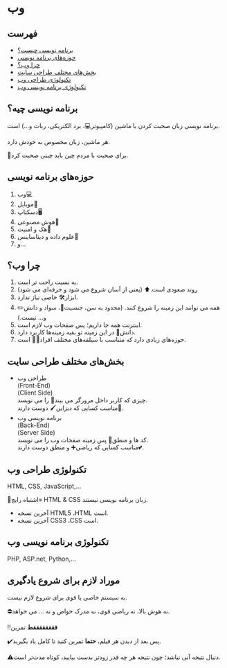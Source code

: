 <div dir=”rtl”>

# وب

## فهرست

* [برنامه نویسی چیست؟](#برنامه-نویسی-چیه)
* [حوزه‌های برنامه نویسی](#حوزههای-برنامه-نویسی)
* [چرا وب؟](#چرا-وب)
* [بخش‌های مختلف طراحی سایت](#بخشهای-مختلف-طراحی-سایت)
* [تکنولوژی طراحی وب](#تکنولوژی-طراحی-وب)
* [تکنولوژی برنامه نویسی وب](#تکنولوژی-برنامه-نویسی-وب)

## برنامه نویسی چیه؟ 

برنامه نویسی زبان صحبت کردن با ماشین (کامپیوتر:computer:، برد الکتریکی، ربات و...) است.

هر ماشین، زبان مخصوص به خودش دارد.

:pushpin:برای صحبت با مردم چین باید چینی صحبت کرد.

## حوزه‌های برنامه نویسی

1. وب:computer:
2. موبایل:iphone:
3. دسکتاپ:desktop_computer:
4. هوش مصنوعی:brain:
5. هک و امنیت:closed_lock_with_key:
6. علوم داده و دیتاساینس:floppy_disk:
7. و...

## چرا وب؟

1. به نسبت راحت تر است.
2. روند صعودی است.:arrow_up: (یعنی از آسان شروع می شود و حرفه‌ای می شود)
3. ابزار:hammer_and_wrench: خاصی نیاز ندارد.
4. همه می توانند این زمینه را شروع کنند. (محدود به سن، جنسیت:couple:، سواد و دانش:pencil2: و... نیست.)
5. اینترنت همه جا داریم؛ پس صفحات وب لازم است.
6. دانش:open_book: در این زمینه تو بقیه زمینه‌ها کاربرد دارد.
7. حوزه‌های زیادی دارد که متناسب با سیلقه‌های مختلف افراد:man_technologist: است.

## بخش‌های مختلف طراحی سایت

- طراحی وب<br>
(Front-End)<br>
(Client Side)<br>
چیزی که کاربر داخل مرورگر می بیند:eyes: را می نویسد.<br>
مناسب کسایی که دیزاین:paintbrush: دوست دارند:sparkling_heart:.
- برنامه نویسی وب<br>
(Back-End)<br>
(Server Side)<br>
کد ها و منطق:brain: پس زمینه صفحات وب را می نویسد.<br>
مناسب کسایی که ریاضی:heavy_plus_sign: و منطق دوست دارند:two_hearts:.

## تکنولوژی طراحی وب

HTML, CSS, JavaScript,…

:pushpin:اشتباه رایج» HTML & CSS زبان برنامه نویسی نیستند.

* آخرین نسخه HTML5 ،HTML است.
* آخرین نسخه CSS3 ،CSS است.

## تکنولوژی برنامه نویسی وب

PHP, ASP.net, Python,…

## موراد لازم برای شروع یادگیری

به سیستم خاصی یا قوی برای شروع لازم نیست.

:no_entry:نه هوش بالا، نه ریاضی قوی، نه مدرک خواص و نه ... می خواهد.

:bangbang:<strong>فقققققققط</strong> تمرین

:heavy_check_mark:پس بعد از دیدن هر فیلم، <strong>حتما</strong> تمرین کنید تا کامل یاد بگیرید.

:warning:دنبال نتیجه آنی نباشد؛ چون نتیجه هر چه قدر زودتر بدست بیایید، کوتاه مدت‌تر است.

</div>
